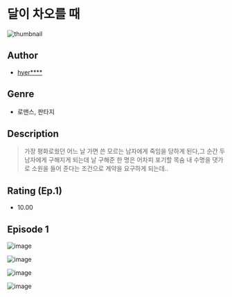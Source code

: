 # 달이 차오를 때
![thumbnail](https://image-comic.pstatic.net/user_contents_data/challenge_comic/2023/05/25/upload_3616780159042139748_480x623.jpeg)

## Author
- [hyer****](https://comic.naver.com/artistTitle?id=367326)

## Genre
- 로맨스, 판타지

## Description
> 가장 평화로웠던 어느 날 가면 쓴 모르는 남자에게 죽임을 당하게 된다,그 순간 두 남자에게 구해지게 되는데 날 구해준 한 명은 어차피 포기할 목숨 내 수명을 댓가로 소원을 들어 준다는 조건으로 계약을 요구하게 되는데..


## Rating (Ep.1)
- 10.00

## Episode 1
![image](https://image-comic.pstatic.net/user_contents_data/challenge_comic/2023/05/25/367326/upload_3834309540986368097.jpeg)

![image](https://image-comic.pstatic.net/user_contents_data/challenge_comic/2023/05/25/367326/upload_7305739342065198129.jpeg)

![image](https://image-comic.pstatic.net/user_contents_data/challenge_comic/2023/05/25/367326/upload_7017505662412534626.jpeg)

![image](https://image-comic.pstatic.net/user_contents_data/challenge_comic/2023/05/25/367326/upload_3834360130634342753.jpeg)
